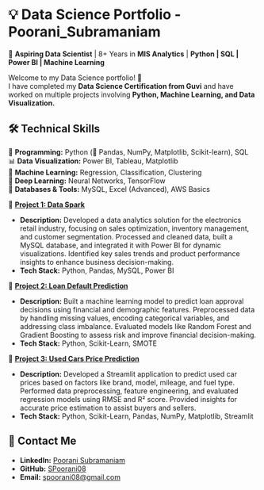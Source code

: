  # 💡 Data Science Portfolio - Poorani_Subramaniam  

 🔹 **Aspiring Data Scientist** | 8+ Years in **MIS Analytics** | **Python | SQL | Power BI | Machine Learning** 

Welcome to my Data Science portfolio! 🚀  
I have completed my **Data Science Certification from Guvi** and have worked on multiple projects involving **Python, Machine Learning, and Data Visualization.**

## 🛠️ Technical Skills  

🚀 **Programming:** Python (🐍 Pandas, NumPy, Matplotlib, Scikit-learn), SQL  
📊 **Data Visualization:** Power BI, Tableau, Matplotlib  
🤖 **Machine Learning:** Regression, Classification, Clustering  
🧠 **Deep Learning:** Neural Networks, TensorFlow  
💾 **Databases & Tools:** MySQL, Excel (Advanced), AWS Basics  

🔹 **[Project 1: Data Spark](https://github.com/SPoorani08/Global_Electonics_Sales_Anlaysis)**
   - **Description:** Developed a data analytics solution for the electronics retail industry, focusing on sales optimization, inventory management, and customer segmentation. Processed and cleaned data, built a MySQL database, and integrated it with Power BI for dynamic visualizations. Identified key sales trends and product performance insights to enhance business decision-making.
   - **Tech Stack:** Python, Pandas, MySQL, Power BI

🔹 **[Project 2: Loan Default Prediction](https://github.com/SPoorani08/Loan_Default_Prediction)**
   - **Description:** Built a machine learning model to predict loan approval decisions using financial and demographic features. Preprocessed data by handling missing values, encoding categorical variables, and addressing class imbalance. Evaluated models like Random Forest and Gradient Boosting to assess risk and improve financial decision-making.
   - **Tech Stack:** Python, Scikit-Learn, SMOTE

🔹 **[Project 3: Used Cars Price Prediction](https://github.com/SPoorani08/Car_Dekho)**
   - **Description:** Developed a Streamlit application to predict used car prices based on factors like brand, model, mileage, and fuel type. Performed data preprocessing, feature engineering, and evaluated regression models using RMSE and R² score. Provided insights for accurate price estimation to assist buyers and sellers.
   - **Tech Stack:** Python, Scikit-Learn, Pandas, NumPy, Matplotlib, Streamlit


## 🔗 Contact Me

- **LinkedIn:** [Poorani Subramaniam](https://www.linkedin.com/in/pooranisubramaniam/)
- **GitHub:** [SPoorani08](https://github.com/SPoorani08/)
- **Email:** spoorani08@gmail.com
